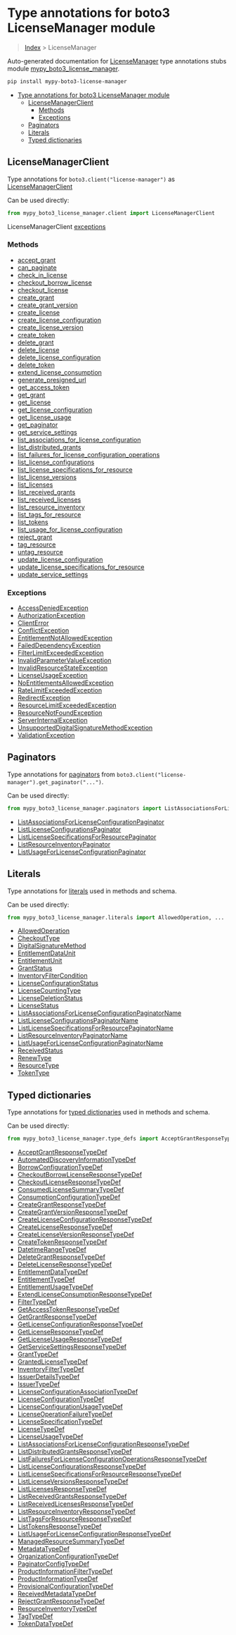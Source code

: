 # Type annotations for boto3 LicenseManager module

> [Index](..) > LicenseManager

Auto-generated documentation for
[LicenseManager](https://boto3.amazonaws.com/v1/documentation/api/latest/reference/services/license-manager.html#LicenseManager)
type annotations stubs module
[mypy_boto3_license_manager](https://pypi.org/project/mypy-boto3-license-manager/).

```bash
pip install mypy-boto3-license-manager
```

- [Type annotations for boto3 LicenseManager module](#type-annotations-for-boto3-licensemanager-module)
  - [LicenseManagerClient](#licensemanagerclient)
    - [Methods](#methods)
    - [Exceptions](#exceptions)
  - [Paginators](#paginators)
  - [Literals](#literals)
  - [Typed dictionaries](#typed-dictionaries)

## LicenseManagerClient

Type annotations for `boto3.client("license-manager")` as
[LicenseManagerClient](./client.md)

Can be used directly:

```python
from mypy_boto3_license_manager.client import LicenseManagerClient
```

LicenseManagerClient [exceptions](./client.md#exceptions)

### Methods

- [accept_grant](./client.md#accept-grant)
- [can_paginate](./client.md#can-paginate)
- [check_in_license](./client.md#check-in-license)
- [checkout_borrow_license](./client.md#checkout-borrow-license)
- [checkout_license](./client.md#checkout-license)
- [create_grant](./client.md#create-grant)
- [create_grant_version](./client.md#create-grant-version)
- [create_license](./client.md#create-license)
- [create_license_configuration](./client.md#create-license-configuration)
- [create_license_version](./client.md#create-license-version)
- [create_token](./client.md#create-token)
- [delete_grant](./client.md#delete-grant)
- [delete_license](./client.md#delete-license)
- [delete_license_configuration](./client.md#delete-license-configuration)
- [delete_token](./client.md#delete-token)
- [extend_license_consumption](./client.md#extend-license-consumption)
- [generate_presigned_url](./client.md#generate-presigned-url)
- [get_access_token](./client.md#get-access-token)
- [get_grant](./client.md#get-grant)
- [get_license](./client.md#get-license)
- [get_license_configuration](./client.md#get-license-configuration)
- [get_license_usage](./client.md#get-license-usage)
- [get_paginator](./client.md#get-paginator)
- [get_service_settings](./client.md#get-service-settings)
- [list_associations_for_license_configuration](./client.md#list-associations-for-license-configuration)
- [list_distributed_grants](./client.md#list-distributed-grants)
- [list_failures_for_license_configuration_operations](./client.md#list-failures-for-license-configuration-operations)
- [list_license_configurations](./client.md#list-license-configurations)
- [list_license_specifications_for_resource](./client.md#list-license-specifications-for-resource)
- [list_license_versions](./client.md#list-license-versions)
- [list_licenses](./client.md#list-licenses)
- [list_received_grants](./client.md#list-received-grants)
- [list_received_licenses](./client.md#list-received-licenses)
- [list_resource_inventory](./client.md#list-resource-inventory)
- [list_tags_for_resource](./client.md#list-tags-for-resource)
- [list_tokens](./client.md#list-tokens)
- [list_usage_for_license_configuration](./client.md#list-usage-for-license-configuration)
- [reject_grant](./client.md#reject-grant)
- [tag_resource](./client.md#tag-resource)
- [untag_resource](./client.md#untag-resource)
- [update_license_configuration](./client.md#update-license-configuration)
- [update_license_specifications_for_resource](./client.md#update-license-specifications-for-resource)
- [update_service_settings](./client.md#update-service-settings)

### Exceptions

- [AccessDeniedException](./client.md#accessdeniedexception)
- [AuthorizationException](./client.md#authorizationexception)
- [ClientError](./client.md#clienterror)
- [ConflictException](./client.md#conflictexception)
- [EntitlementNotAllowedException](./client.md#entitlementnotallowedexception)
- [FailedDependencyException](./client.md#faileddependencyexception)
- [FilterLimitExceededException](./client.md#filterlimitexceededexception)
- [InvalidParameterValueException](./client.md#invalidparametervalueexception)
- [InvalidResourceStateException](./client.md#invalidresourcestateexception)
- [LicenseUsageException](./client.md#licenseusageexception)
- [NoEntitlementsAllowedException](./client.md#noentitlementsallowedexception)
- [RateLimitExceededException](./client.md#ratelimitexceededexception)
- [RedirectException](./client.md#redirectexception)
- [ResourceLimitExceededException](./client.md#resourcelimitexceededexception)
- [ResourceNotFoundException](./client.md#resourcenotfoundexception)
- [ServerInternalException](./client.md#serverinternalexception)
- [UnsupportedDigitalSignatureMethodException](./client.md#unsupporteddigitalsignaturemethodexception)
- [ValidationException](./client.md#validationexception)

## Paginators

Type annotations for [paginators](./paginators.md) from
`boto3.client("license-manager").get_paginator("...")`.

Can be used directly:

```python
from mypy_boto3_license_manager.paginators import ListAssociationsForLicenseConfigurationPaginator, ...
```

- [ListAssociationsForLicenseConfigurationPaginator](./paginators.md#listassociationsforlicenseconfigurationpaginator)
- [ListLicenseConfigurationsPaginator](./paginators.md#listlicenseconfigurationspaginator)
- [ListLicenseSpecificationsForResourcePaginator](./paginators.md#listlicensespecificationsforresourcepaginator)
- [ListResourceInventoryPaginator](./paginators.md#listresourceinventorypaginator)
- [ListUsageForLicenseConfigurationPaginator](./paginators.md#listusageforlicenseconfigurationpaginator)

## Literals

Type annotations for [literals](./literals.md) used in methods and schema.

Can be used directly:

```python
from mypy_boto3_license_manager.literals import AllowedOperation, ...
```

- [AllowedOperation](./literals.md#allowedoperation)
- [CheckoutType](./literals.md#checkouttype)
- [DigitalSignatureMethod](./literals.md#digitalsignaturemethod)
- [EntitlementDataUnit](./literals.md#entitlementdataunit)
- [EntitlementUnit](./literals.md#entitlementunit)
- [GrantStatus](./literals.md#grantstatus)
- [InventoryFilterCondition](./literals.md#inventoryfiltercondition)
- [LicenseConfigurationStatus](./literals.md#licenseconfigurationstatus)
- [LicenseCountingType](./literals.md#licensecountingtype)
- [LicenseDeletionStatus](./literals.md#licensedeletionstatus)
- [LicenseStatus](./literals.md#licensestatus)
- [ListAssociationsForLicenseConfigurationPaginatorName](./literals.md#listassociationsforlicenseconfigurationpaginatorname)
- [ListLicenseConfigurationsPaginatorName](./literals.md#listlicenseconfigurationspaginatorname)
- [ListLicenseSpecificationsForResourcePaginatorName](./literals.md#listlicensespecificationsforresourcepaginatorname)
- [ListResourceInventoryPaginatorName](./literals.md#listresourceinventorypaginatorname)
- [ListUsageForLicenseConfigurationPaginatorName](./literals.md#listusageforlicenseconfigurationpaginatorname)
- [ReceivedStatus](./literals.md#receivedstatus)
- [RenewType](./literals.md#renewtype)
- [ResourceType](./literals.md#resourcetype)
- [TokenType](./literals.md#tokentype)

## Typed dictionaries

Type annotations for [typed dictionaries](./type_defs.md) used in methods and
schema.

Can be used directly:

```python
from mypy_boto3_license_manager.type_defs import AcceptGrantResponseTypeDef, ...
```

- [AcceptGrantResponseTypeDef](./type_defs.md#acceptgrantresponsetypedef)
- [AutomatedDiscoveryInformationTypeDef](./type_defs.md#automateddiscoveryinformationtypedef)
- [BorrowConfigurationTypeDef](./type_defs.md#borrowconfigurationtypedef)
- [CheckoutBorrowLicenseResponseTypeDef](./type_defs.md#checkoutborrowlicenseresponsetypedef)
- [CheckoutLicenseResponseTypeDef](./type_defs.md#checkoutlicenseresponsetypedef)
- [ConsumedLicenseSummaryTypeDef](./type_defs.md#consumedlicensesummarytypedef)
- [ConsumptionConfigurationTypeDef](./type_defs.md#consumptionconfigurationtypedef)
- [CreateGrantResponseTypeDef](./type_defs.md#creategrantresponsetypedef)
- [CreateGrantVersionResponseTypeDef](./type_defs.md#creategrantversionresponsetypedef)
- [CreateLicenseConfigurationResponseTypeDef](./type_defs.md#createlicenseconfigurationresponsetypedef)
- [CreateLicenseResponseTypeDef](./type_defs.md#createlicenseresponsetypedef)
- [CreateLicenseVersionResponseTypeDef](./type_defs.md#createlicenseversionresponsetypedef)
- [CreateTokenResponseTypeDef](./type_defs.md#createtokenresponsetypedef)
- [DatetimeRangeTypeDef](./type_defs.md#datetimerangetypedef)
- [DeleteGrantResponseTypeDef](./type_defs.md#deletegrantresponsetypedef)
- [DeleteLicenseResponseTypeDef](./type_defs.md#deletelicenseresponsetypedef)
- [EntitlementDataTypeDef](./type_defs.md#entitlementdatatypedef)
- [EntitlementTypeDef](./type_defs.md#entitlementtypedef)
- [EntitlementUsageTypeDef](./type_defs.md#entitlementusagetypedef)
- [ExtendLicenseConsumptionResponseTypeDef](./type_defs.md#extendlicenseconsumptionresponsetypedef)
- [FilterTypeDef](./type_defs.md#filtertypedef)
- [GetAccessTokenResponseTypeDef](./type_defs.md#getaccesstokenresponsetypedef)
- [GetGrantResponseTypeDef](./type_defs.md#getgrantresponsetypedef)
- [GetLicenseConfigurationResponseTypeDef](./type_defs.md#getlicenseconfigurationresponsetypedef)
- [GetLicenseResponseTypeDef](./type_defs.md#getlicenseresponsetypedef)
- [GetLicenseUsageResponseTypeDef](./type_defs.md#getlicenseusageresponsetypedef)
- [GetServiceSettingsResponseTypeDef](./type_defs.md#getservicesettingsresponsetypedef)
- [GrantTypeDef](./type_defs.md#granttypedef)
- [GrantedLicenseTypeDef](./type_defs.md#grantedlicensetypedef)
- [InventoryFilterTypeDef](./type_defs.md#inventoryfiltertypedef)
- [IssuerDetailsTypeDef](./type_defs.md#issuerdetailstypedef)
- [IssuerTypeDef](./type_defs.md#issuertypedef)
- [LicenseConfigurationAssociationTypeDef](./type_defs.md#licenseconfigurationassociationtypedef)
- [LicenseConfigurationTypeDef](./type_defs.md#licenseconfigurationtypedef)
- [LicenseConfigurationUsageTypeDef](./type_defs.md#licenseconfigurationusagetypedef)
- [LicenseOperationFailureTypeDef](./type_defs.md#licenseoperationfailuretypedef)
- [LicenseSpecificationTypeDef](./type_defs.md#licensespecificationtypedef)
- [LicenseTypeDef](./type_defs.md#licensetypedef)
- [LicenseUsageTypeDef](./type_defs.md#licenseusagetypedef)
- [ListAssociationsForLicenseConfigurationResponseTypeDef](./type_defs.md#listassociationsforlicenseconfigurationresponsetypedef)
- [ListDistributedGrantsResponseTypeDef](./type_defs.md#listdistributedgrantsresponsetypedef)
- [ListFailuresForLicenseConfigurationOperationsResponseTypeDef](./type_defs.md#listfailuresforlicenseconfigurationoperationsresponsetypedef)
- [ListLicenseConfigurationsResponseTypeDef](./type_defs.md#listlicenseconfigurationsresponsetypedef)
- [ListLicenseSpecificationsForResourceResponseTypeDef](./type_defs.md#listlicensespecificationsforresourceresponsetypedef)
- [ListLicenseVersionsResponseTypeDef](./type_defs.md#listlicenseversionsresponsetypedef)
- [ListLicensesResponseTypeDef](./type_defs.md#listlicensesresponsetypedef)
- [ListReceivedGrantsResponseTypeDef](./type_defs.md#listreceivedgrantsresponsetypedef)
- [ListReceivedLicensesResponseTypeDef](./type_defs.md#listreceivedlicensesresponsetypedef)
- [ListResourceInventoryResponseTypeDef](./type_defs.md#listresourceinventoryresponsetypedef)
- [ListTagsForResourceResponseTypeDef](./type_defs.md#listtagsforresourceresponsetypedef)
- [ListTokensResponseTypeDef](./type_defs.md#listtokensresponsetypedef)
- [ListUsageForLicenseConfigurationResponseTypeDef](./type_defs.md#listusageforlicenseconfigurationresponsetypedef)
- [ManagedResourceSummaryTypeDef](./type_defs.md#managedresourcesummarytypedef)
- [MetadataTypeDef](./type_defs.md#metadatatypedef)
- [OrganizationConfigurationTypeDef](./type_defs.md#organizationconfigurationtypedef)
- [PaginatorConfigTypeDef](./type_defs.md#paginatorconfigtypedef)
- [ProductInformationFilterTypeDef](./type_defs.md#productinformationfiltertypedef)
- [ProductInformationTypeDef](./type_defs.md#productinformationtypedef)
- [ProvisionalConfigurationTypeDef](./type_defs.md#provisionalconfigurationtypedef)
- [ReceivedMetadataTypeDef](./type_defs.md#receivedmetadatatypedef)
- [RejectGrantResponseTypeDef](./type_defs.md#rejectgrantresponsetypedef)
- [ResourceInventoryTypeDef](./type_defs.md#resourceinventorytypedef)
- [TagTypeDef](./type_defs.md#tagtypedef)
- [TokenDataTypeDef](./type_defs.md#tokendatatypedef)
